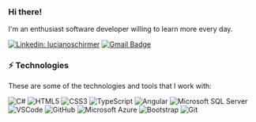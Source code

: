 ### Hi there! 
I'm an enthusiast software developer willing to learn more every day.


[![Linkedin: lucianoschirmer](https://img.shields.io/badge/-Linkedin-blue?style=flat-square&logo=Linkedin&logoColor=white&link=https://www.linkedin.com/in/lucianoschirmer/)](https://www.linkedin.com/in/lucianoschirmer/)
[![Gmail Badge](https://img.shields.io/badge/-Gmail-c14438?style=flat-square&logo=Gmail&logoColor=white&link=mailto:lucianoschirmerbrasil@gmail.com
)](mailto:lucianoschirmerbrasil@gmail.com
)



### ⚡ Technologies

These are some of the technologies and tools that I work with:

![C#](https://img.shields.io/badge/-CSharp-007396?style=flat-square&logo=#)
![HTML5](https://img.shields.io/badge/-HTML5-E34F26?style=flat-square&logo=html5&logoColor=white)
![CSS3](https://img.shields.io/badge/-CSS3-1572B6?style=flat-square&logo=css3)
![TypeScript](https://img.shields.io/badge/-TypeScript-007ACC?style=flat-square&logo=typescript)
![Angular](https://img.shields.io/badge/-Angular-DD0031?style=flat-square&logo=angular)
![Microsoft SQL Server](https://img.shields.io/badge/-SQL%20Server-CC2927?style=flat-square&logo=microsoft-sql-server&logoColor=white)
![VSCode](https://img.shields.io/badge/-VSCode-007ACC?style=flat-square&logo=visual-studio-code&logoColor=white)
![GitHub](https://img.shields.io/badge/-GitHub-181717?style=flat-square&logo=github)
![Microsoft Azure](https://img.shields.io/badge/Microsoft%20Azure-0089D6?style=flat-square&logo=microsoft-azure&logoColor=white)
![Bootstrap](https://img.shields.io/badge/-Bootstrap-563D7C?style=flat-square&logo=bootstrap)
![Git](https://img.shields.io/badge/-Git-black?style=flat-square&logo=git)
